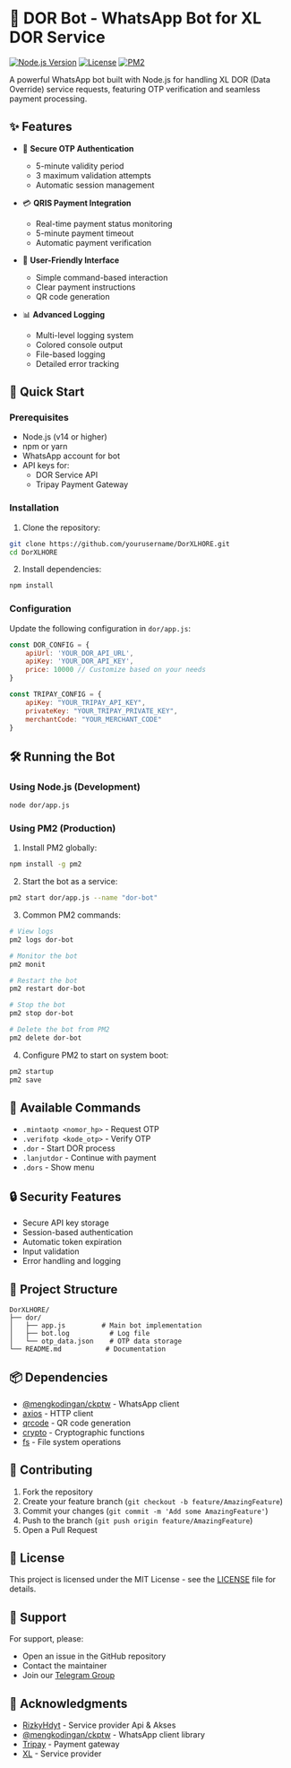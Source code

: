 # 🤖 DOR Bot - WhatsApp Bot for XL DOR Service

[![Node.js Version](https://img.shields.io/badge/node-%3E%3D14.0.0-brightgreen)](https://nodejs.org/)
[![License](https://img.shields.io/badge/license-MIT-blue.svg)](LICENSE)
[![PM2](https://img.shields.io/badge/PM2-Process%20Manager-green)](https://pm2.keymetrics.io/)

A powerful WhatsApp bot built with Node.js for handling XL DOR (Data Override) service requests, featuring OTP verification and seamless payment processing.

## ✨ Features

- 🔐 **Secure OTP Authentication**
  - 5-minute validity period
  - 3 maximum validation attempts
  - Automatic session management

- 💳 **QRIS Payment Integration**
  - Real-time payment status monitoring
  - 5-minute payment timeout
  - Automatic payment verification

- 📱 **User-Friendly Interface**
  - Simple command-based interaction
  - Clear payment instructions
  - QR code generation

- 📊 **Advanced Logging**
  - Multi-level logging system
  - Colored console output
  - File-based logging
  - Detailed error tracking

## 🚀 Quick Start

### Prerequisites

- Node.js (v14 or higher)
- npm or yarn
- WhatsApp account for bot
- API keys for:
  - DOR Service API
  - Tripay Payment Gateway

### Installation

1. Clone the repository:
```bash
git clone https://github.com/yourusername/DorXLHORE.git
cd DorXLHORE 
```

2. Install dependencies:
```bash
npm install
```

### Configuration

Update the following configuration in `dor/app.js`:

```javascript
const DOR_CONFIG = {
    apiUrl: 'YOUR_DOR_API_URL',
    apiKey: 'YOUR_DOR_API_KEY',
    price: 10000 // Customize based on your needs
}

const TRIPAY_CONFIG = {
    apiKey: "YOUR_TRIPAY_API_KEY",
    privateKey: "YOUR_TRIPAY_PRIVATE_KEY",
    merchantCode: "YOUR_MERCHANT_CODE"
}
```

## 🛠️ Running the Bot

### Using Node.js (Development)

```bash
node dor/app.js
```

### Using PM2 (Production)

1. Install PM2 globally:
```bash
npm install -g pm2
```

2. Start the bot as a service:
```bash
pm2 start dor/app.js --name "dor-bot"
```

3. Common PM2 commands:
```bash
# View logs
pm2 logs dor-bot

# Monitor the bot
pm2 monit

# Restart the bot
pm2 restart dor-bot

# Stop the bot
pm2 stop dor-bot

# Delete the bot from PM2
pm2 delete dor-bot
```

4. Configure PM2 to start on system boot:
```bash
pm2 startup
pm2 save
```

## 📝 Available Commands

- `.mintaotp <nomor_hp>` - Request OTP
- `.verifotp <kode_otp>` - Verify OTP
- `.dor` - Start DOR process
- `.lanjutdor` - Continue with payment
- `.dors` - Show menu

## 🔒 Security Features

- Secure API key storage
- Session-based authentication
- Automatic token expiration
- Input validation
- Error handling and logging

## 📁 Project Structure

```
DorXLHORE/
├── dor/
│   ├── app.js         # Main bot implementation
│   ├── bot.log          # Log file
│   └── otp_data.json    # OTP data storage
└── README.md           # Documentation
```

## 📦 Dependencies

- [@mengkodingan/ckptw](https://github.com/mengkodingan/ckptw) - WhatsApp client
- [axios](https://github.com/axios/axios) - HTTP client
- [qrcode](https://github.com/soldair/node-qrcode) - QR code generation
- [crypto](https://nodejs.org/api/crypto.html) - Cryptographic functions
- [fs](https://nodejs.org/api/fs.html) - File system operations

## 🤝 Contributing

1. Fork the repository
2. Create your feature branch (`git checkout -b feature/AmazingFeature`)
3. Commit your changes (`git commit -m 'Add some AmazingFeature'`)
4. Push to the branch (`git push origin feature/AmazingFeature`)
5. Open a Pull Request

## 📄 License

This project is licensed under the MIT License - see the [LICENSE](LICENSE) file for details.

## 💬 Support

For support, please:
- Open an issue in the GitHub repository
- Contact the maintainer
- Join our [Telegram Group](https://t.me/fightertunnell)

## 🙏 Acknowledgments

- [RizkyHdyt](https://t.me/rizkihdyt) - Service provider Api & Akses
- [@mengkodingan/ckptw](https://github.com/mengkodingan/ckptw) - WhatsApp client library
- [Tripay](https://tripay.co.id) - Payment gateway
- [XL](https://www.xl.co.id) - Service provider 
